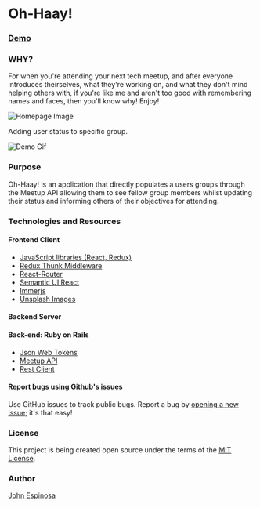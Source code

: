 # Oh-Haay!

### [Demo](https://jespnpcbuilderapp.herokuapp.com/)

### WHY?
For when you're attending your next tech meetup, and after everyone introduces theirselves, what they're working on, and what they don't mind helping others with, if you're like me and aren't too good with remembering names and faces, then you'll know why! Enjoy!

  ![Homepage Image]( src/images/home-screenshot.png "Homepage")

  Adding user status to specific group.

  ![Demo Gif]( src/images/oh-haay-demo.gif "Demo")

### Purpose
Oh-Haay! is an application that directly populates a users groups through the Meetup API allowing them to see fellow group members whilst updating their status and informing others of their objectives for attending.

### Technologies and Resources
  #### Frontend Client
  * [JavaScript libraries (React, Redux)](https://react-redux.js.org/ "React Redux")
  * [Redux Thunk Middleware](https://github.com/reduxjs/redux-thunk "Redux Thunk")
  * [React-Router](https://github.com/ReactTraining/react-router "React Router")
  * [Semantic UI React](https://react.semantic-ui.com/ "Semantic UI React")
  * [Immerjs](https://github.com/immerjs/immer "Immerjs")
  * [Unsplash Images](https://unsplash.com/ "Unsplash")

 #### Backend Server
  #### Back-end: Ruby on Rails
  * [Json Web Tokens](https://jwt.io/ "JWT")
  * [Meetup API](https://www.meetup.com/meetup_api/ "Meetup API")
  * [Rest Client](https://github.com/rest-client/rest-client "Rest Client")
  
#### Report bugs using Github's [issues](https://github.com/johnfelixespinosa/oh-haay-client/issues)
  Use GitHub issues to track public bugs. Report a bug by [opening a new issue](https://github.com/johnfelixespinosa/oh-haay-client/issues/new); it's that easy!

### License
  This project is being created open source under the terms of the [MIT License](http://opensource.org/licenses/MIT).

### Author
  [John Espinosa](http://johnfelixespinosa.github.io/)